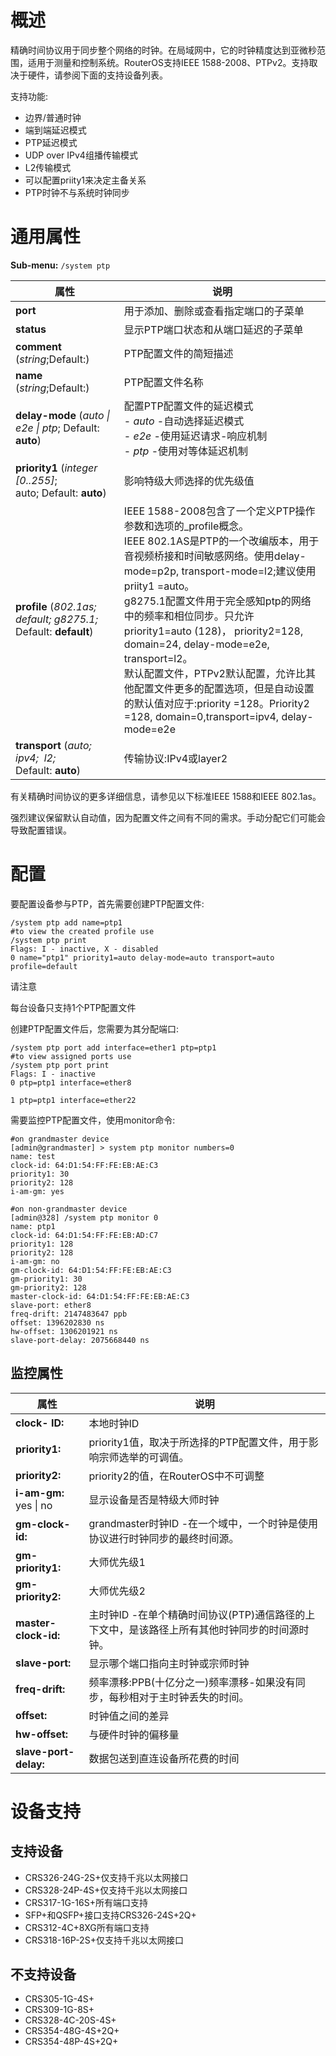 # 概述

精确时间协议用于同步整个网络的时钟。在局域网中，它的时钟精度达到亚微秒范围，适用于测量和控制系统。RouterOS支持IEEE 1588-2008、PTPv2。支持取决于硬件，请参阅下面的支持设备列表。

支持功能:

- 边界/普通时钟
- 端到端延迟模式
- PTP延迟模式
- UDP over IPv4组播传输模式
- L2传输模式
- 可以配置priity1来决定主备关系
- PTP时钟不与系统时钟同步

# 通用属性

**Sub-menu:** `/system ptp`

| 属性                                                            | 说明                                                                                                                                                                                                                                                                                                                                                                                                                                                                                                               |
| --------------------------------------------------------------- | ------------------------------------------------------------------------------------------------------------------------------------------------------------------------------------------------------------------------------------------------------------------------------------------------------------------------------------------------------------------------------------------------------------------------------------------------------------------------------------------------------------------ |
| **port**                                                        | 用于添加、删除或查看指定端口的子菜单                                                                                                                                                                                                                                                                                                                                                                                                                                                                               |
| **status**                                                      | 显示PTP端口状态和从端口延迟的子菜单                                                                                                                                                                                                                                                                                                                                                                                                                                                                                |
| **comment** (_string_;Default:)                                 | PTP配置文件的简短描述                                                                                                                                                                                                                                                                                                                                                                                                                                                                                              |
| **name** (_string_;Default:)                                    | PTP配置文件名称                                                                                                                                                                                                                                                                                                                                                                                                                                                                                                    |
| **delay-mode** (_auto \| e2e \| ptp_; Default: **auto**)        | 配置PTP配置文件的延迟模式<br>-  _auto_ -自动选择延迟模式<br>- _e2e_ -使用延迟请求-响应机制<br>- _ptp_ -使用对等体延迟机制                                                                                                                                                                                                                                                                                                                                                                                          |
| **priority1** (_integer [0..255]_; auto; Default: **auto**)     | 影响特级大师选择的优先级值                                                                                                                                                                                                                                                                                                                                                                                                                                                                                         |
| **profile** (_802.1as; default; g8275.1;_ Default: **default**) | IEEE 1588-2008包含了一个定义PTP操作参数和选项的_profile概念。<br>IEEE 802.1AS是PTP的一个改编版本，用于音视频桥接和时间敏感网络。使用delay-mode=p2p, transport-mode=l2;建议使用priity1 =auto。<br>g8275.1配置文件用于完全感知ptp的网络中的频率和相位同步。只允许priority1=auto (128)， priority2=128, domain=24, delay-mode=e2e, transport=l2。<br>默认配置文件，PTPv2默认配置，允许比其他配置文件更多的配置选项，但是自动设置的默认值对应于:priority =128。Priority2 =128, domain=0,transport=ipv4, delay-mode=e2e |
| **transport** (_auto; ipv4;  l2;_ Default: **auto**)            | 传输协议:IPv4或layer2                                                                                                                                                                                                                                                                                                                                                                                                                                                                                              |

有关精确时间协议的更多详细信息，请参见以下标准IEEE 1588和IEEE 802.1as。

强烈建议保留默认自动值，因为配置文件之间有不同的需求。手动分配它们可能会导致配置错误。

# 配置

要配置设备参与PTP，首先需要创建PTP配置文件:

```shell
/system ptp add name=ptp1
#to view the created profile use
/system ptp print
Flags: I - inactive, X - disabled
0 name="ptp1" priority1=auto delay-mode=auto transport=auto profile=default
```

请注意

每台设备只支持1个PTP配置文件


创建PTP配置文件后，您需要为其分配端口:

```shell
/system ptp port add interface=ether1 ptp=ptp1
#to view assigned ports use
/system ptp port print
Flags: I - inactive
0 ptp=ptp1 interface=ether8
 
1 ptp=ptp1 interface=ether22
```

需要监控PTP配置文件，使用monitor命令:

```shell
#on grandmaster device
[admin@grandmaster] > system ptp monitor numbers=0
name: test
clock-id: 64:D1:54:FF:FE:EB:AE:C3
priority1: 30
priority2: 128
i-am-gm: yes
 
#on non-grandmaster device
[admin@328] /system ptp monitor 0
name: ptp1
clock-id: 64:D1:54:FF:FE:EB:AD:C7
priority1: 128
priority2: 128
i-am-gm: no
gm-clock-id: 64:D1:54:FF:FE:EB:AE:C3
gm-priority1: 30
gm-priority2: 128
master-clock-id: 64:D1:54:FF:FE:EB:AE:C3
slave-port: ether8
freq-drift: 2147483647 ppb
offset: 1396202830 ns
hw-offset: 1306201921 ns
slave-port-delay: 2075668440 ns
```

## 监控属性

| 属性                   | 说明                                                                                          |
| ---------------------- | --------------------------------------------------------------------------------------------- |
| **clock- ID:**         | 本地时钟ID                                                                                    |
| **priority1:**         | priority1值，取决于所选择的PTP配置文件，用于影响宗师选举的可调值。                            |
| **priority2:**         | priority2的值，在RouterOS中不可调整                                                           |
| **i-am-gm:** yes \| no | 显示设备是否是特级大师时钟                                                                    |
| **gm-clock-id:**       | grandmaster时钟ID -在一个域中，一个时钟是使用协议进行时钟同步的最终时间源。                   |
| **gm-priority1:**      | 大师优先级1                                                                                   |
| **gm-priority2:**      | 大师优先级2                                                                                   |
| **master-clock-id:**   | 主时钟ID -在单个精确时间协议(PTP)通信路径的上下文中，是该路径上所有其他时钟同步的时间源时钟。 |
| **slave-port:**        | 显示哪个端口指向主时钟或宗师时钟                                                              |
| **freq-drift:**        | 频率漂移:PPB(十亿分之一)频率漂移-如果没有同步，每秒相对于主时钟丢失的时间。                   |
| **offset:**            | 时钟值之间的差异                                                                              |
| **hw-offset:**         | 与硬件时钟的偏移量                                                                            |
| **slave-port-delay:**  | 数据包送到直连设备所花费的时间                                                                |

# 设备支持

## 支持设备

- CRS326-24G-2S+仅支持千兆以太网接口
- CRS328-24P-4S+仅支持千兆以太网接口
- CRS317-1G-16S+所有端口支持
- SFP+和QSFP+接口支持CRS326-24S+2Q+
- CRS312-4C+8XG所有端口支持
- CRS318-16P-2S+仅支持千兆以太网接口

## 不支持设备

-   CRS305-1G-4S+
-   CRS309-1G-8S+
-   CRS328-4C-20S-4S+
-   CRS354-48G-4S+2Q+
-   CRS354-48P-4S+2Q+